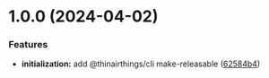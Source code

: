 # 1.0.0 (2024-04-02)


### Features

* **initialization:** add @thinairthings/cli make-releasable ([62584b4](https://github.com/CraterCode/images/commit/62584b4a896ab787478aec75e201ab7817378e01))
